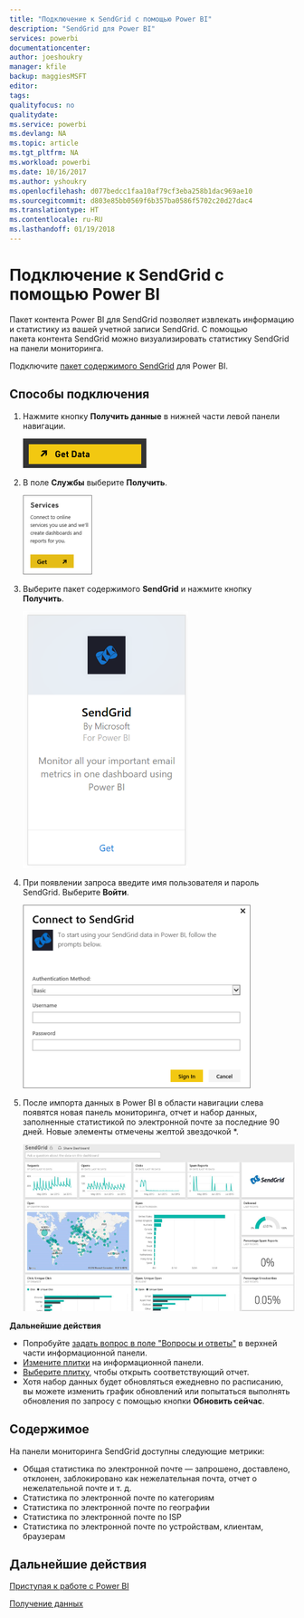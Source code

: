 ```yaml
---
title: "Подключение к SendGrid с помощью Power BI"
description: "SendGrid для Power BI"
services: powerbi
documentationcenter: 
author: joeshoukry
manager: kfile
backup: maggiesMSFT
editor: 
tags: 
qualityfocus: no
qualitydate: 
ms.service: powerbi
ms.devlang: NA
ms.topic: article
ms.tgt_pltfrm: NA
ms.workload: powerbi
ms.date: 10/16/2017
ms.author: yshoukry
ms.openlocfilehash: d077bedcc1faa10af79cf3eba258b1dac969ae10
ms.sourcegitcommit: d803e85bb0569f6b357ba0586f5702c20d27dac4
ms.translationtype: HT
ms.contentlocale: ru-RU
ms.lasthandoff: 01/19/2018
---
```

# <a name="connect-to-sendgrid-with-power-bi"></a>Подключение к SendGrid с помощью Power BI
Пакет контента Power BI для SendGrid позволяет извлекать информацию и статистику из вашей учетной записи SendGrid. С помощью пакета контента SendGrid можно визуализировать статистику SendGrid на панели мониторинга.

Подключите [пакет содержимого SendGrid](https://app.powerbi.com/getdata/services/sendgrid) для Power BI.

## <a name="how-to-connect"></a>Способы подключения
1. Нажмите кнопку **Получить данные** в нижней части левой панели навигации.
   
   ![](media/service-connect-to-sendgrid/pbi_getdata.png) 
2. В поле **Службы** выберите **Получить**.
   
   ![](media/service-connect-to-sendgrid/pbi_getservices.png) 
3. Выберите пакет содержимого **SendGrid** и нажмите кнопку **Получить**.
   
   ![](media/service-connect-to-sendgrid/sendgrid.png) 
4. При появлении запроса введите имя пользователя и пароль SendGrid. Выберите **Войти**.
   
   ![](media/service-connect-to-sendgrid/pbi_sendgridsignin.png)
5. После импорта данных в Power BI в области навигации слева появятся новая панель мониторинга, отчет и набор данных, заполненные статистикой по электронной почте за последние 90 дней. Новые элементы отмечены желтой звездочкой \*.
   
   ![](media/service-connect-to-sendgrid/pbi_sendgriddash.png)

**Дальнейшие действия**

* Попробуйте [задать вопрос в поле "Вопросы и ответы"](power-bi-q-and-a.md) в верхней части информационной панели.
* [Измените плитки](service-dashboard-edit-tile.md) на информационной панели.
* [Выберите плитку](service-dashboard-tiles.md), чтобы открыть соответствующий отчет.
* Хотя набор данных будет обновляться ежедневно по расписанию, вы можете изменить график обновлений или попытаться выполнять обновления по запросу с помощью кнопки **Обновить сейчас**.

## <a name="whats-included"></a>Содержимое
На панели мониторинга SendGrid доступны следующие метрики:

* Общая статистика по электронной почте — запрошено, доставлено, отклонен, заблокировано как нежелательная почта, отчет о нежелательной почте и т. д.
* Статистика по электронной почте по категориям
* Статистика по электронной почте по географии
* Статистика по электронной почте по ISP
* Статистика по электронной почте по устройствам, клиентам, браузерам

## <a name="next-steps"></a>Дальнейшие действия
[Приступая к работе с Power BI](service-get-started.md)

[Получение данных](service-get-data.md)

